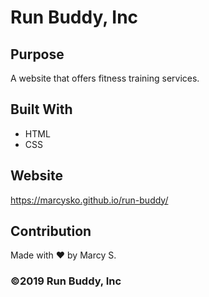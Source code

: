 # Run Buddy, Inc

## Purpose
A website that offers fitness training services. 

## Built With
* HTML
* CSS

## Website
https://marcysko.github.io/run-buddy/

## Contribution
Made with ❤️ by Marcy S.

### ©️2019 Run Buddy, Inc 
